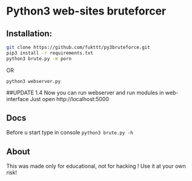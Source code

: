 # Python3 web-sites bruteforcer
## Installation:
```bash
git clone https://github.com/fukttt/py3bruteforce.git
pip3 install -r requirements.txt
python3 brute.py -m porn
```
OR 
```
python3 webserver.py
```
##UPDATE 1.4
Now you can run webserver and run modules in web-interface
Just open http://localhost:5000

## Docs
Before u start type in console `python3 brute.py -h`
## About
This was made only for educational, not for hacking !
Use it at your own risk!
